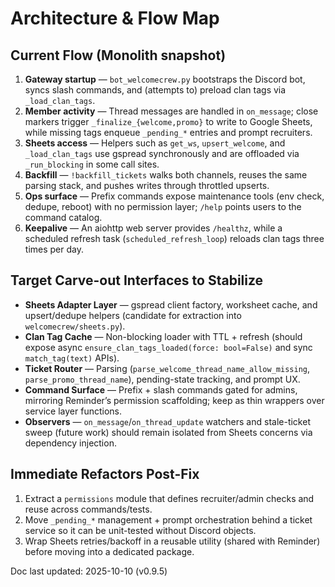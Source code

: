 # Architecture & Flow Map

## Current Flow (Monolith snapshot)
1. **Gateway startup** — `bot_welcomecrew.py` bootstraps the Discord bot, syncs slash commands, and (attempts to) preload clan tags via `_load_clan_tags`.
2. **Member activity** — Thread messages are handled in `on_message`; close markers trigger `_finalize_{welcome,promo}` to write to Google Sheets, while missing tags enqueue `_pending_*` entries and prompt recruiters.
3. **Sheets access** — Helpers such as `get_ws`, `upsert_welcome`, and `_load_clan_tags` use gspread synchronously and are offloaded via `_run_blocking` in some call sites.
4. **Backfill** — `!backfill_tickets` walks both channels, reuses the same parsing stack, and pushes writes through throttled upserts.
5. **Ops surface** — Prefix commands expose maintenance tools (env check, dedupe, reboot) with no permission layer; `/help` points users to the command catalog.
6. **Keepalive** — An aiohttp web server provides `/healthz`, while a scheduled refresh task (`scheduled_refresh_loop`) reloads clan tags three times per day.

## Target Carve-out Interfaces to Stabilize
- **Sheets Adapter Layer** — gspread client factory, worksheet cache, and upsert/dedupe helpers (candidate for extraction into `welcomecrew/sheets.py`).
- **Clan Tag Cache** — Non-blocking loader with TTL + refresh (should expose async `ensure_clan_tags_loaded(force: bool=False)` and sync `match_tag(text)` APIs).
- **Ticket Router** — Parsing (`parse_welcome_thread_name_allow_missing`, `parse_promo_thread_name`), pending-state tracking, and prompt UX.
- **Command Surface** — Prefix + slash commands gated for admins, mirroring Reminder’s permission scaffolding; keep as thin wrappers over service layer functions.
- **Observers** — `on_message`/`on_thread_update` watchers and stale-ticket sweep (future work) should remain isolated from Sheets concerns via dependency injection.

## Immediate Refactors Post-Fix
1. Extract a `permissions` module that defines recruiter/admin checks and reuse across commands/tests.
2. Move `_pending_*` management + prompt orchestration behind a ticket service so it can be unit-tested without Discord objects.
3. Wrap Sheets retries/backoff in a reusable utility (shared with Reminder) before moving into a dedicated package.

Doc last updated: 2025-10-10 (v0.9.5)
